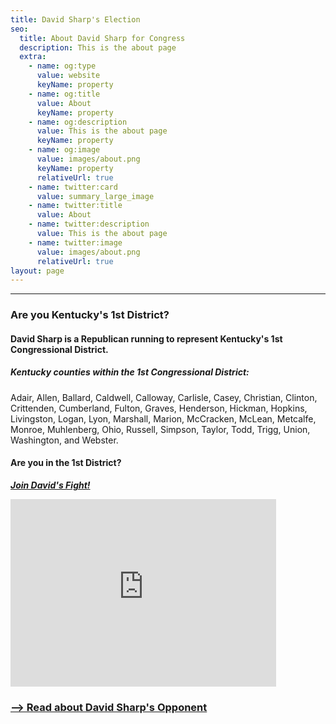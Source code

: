 ```yaml
---
title: David Sharp's Election
seo:
  title: About David Sharp for Congress
  description: This is the about page
  extra:
    - name: og:type
      value: website
      keyName: property
    - name: og:title
      value: About
      keyName: property
    - name: og:description
      value: This is the about page
      keyName: property
    - name: og:image
      value: images/about.png
      keyName: property
      relativeUrl: true
    - name: twitter:card
      value: summary_large_image
    - name: twitter:title
      value: About
    - name: twitter:description
      value: This is the about page
    - name: twitter:image
      value: images/about.png
      relativeUrl: true
layout: page
---
```

---
### Are you Kentucky's 1st District?

#### David Sharp is a Republican running to represent Kentucky's 1st Congressional District.
##### Kentucky counties within the 1st Congressional District:

Adair, Allen, Ballard, Caldwell, Calloway, Carlisle, Casey, Christian, Clinton, Crittenden, Cumberland, Fulton, Graves, Henderson, Hickman, Hopkins, Livingston, Logan, Lyon, Marshall, Marion, McCracken, McLean, Metcalfe, Monroe, Muhlenberg, Ohio, Russell, Simpson, Taylor, Todd, Trigg, Union, Washington, and Webster.

#### Are you in the 1st District?
***[Join David's Fight!](/support)***


<iframe width="425" height="300" frameborder="0" scrolling="no" marginheight="0" marginwidth="0"
src="https://www.govtrack.us/congress/members/embed/mapframe?state=ky&district=1&bounds=-89.748,39.977,-84.529,34.441"></iframe>

### [--> Read about David Sharp's Opponent](/about-challenger)
